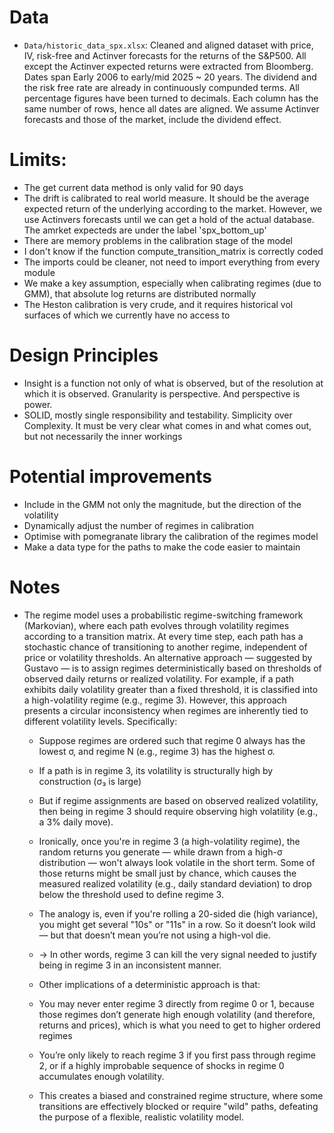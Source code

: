 # Data
- `Data/historic_data_spx.xlsx`: Cleaned and aligned dataset with price, IV, risk-free and Actinver forecasts for the returns of the S&P500. All except the Actinver expected returns were extracted from Bloomberg. Dates span Early 2006 to early/mid 2025 ~ 20 years. The dividend and the risk free rate are already in continuously compunded terms. All percentage figures have been turned to decimals. Each column has the same number of rows, hence all dates are aligned. We assume Actinver forecasts and those of the market, include the dividend effect.



# Limits:
- The get current data method is only valid for 90 days
- The drift is calibrated to real world measure. It should be the average expected return of the underlying according to the market. However, we use Actinvers forecasts until we can get a hold of the actual database. The amrket expecteds are under the label 'spx_bottom_up'
- There are memory problems in the calibration stage of the model
- I don't know if the function compute_transition_matrix is correctly coded
- The imports could be cleaner, not need to import everything from every module
- We make a key assumption, especially when calibrating regimes (due to GMM), that absolute log returns are distributed normally
- The Heston calibration is very crude, and it requires historical vol surfaces of which we currently have no access to

# Design Principles
- Insight is a function not only of what is observed, but of the resolution at which it is observed. Granularity is perspective. And perspective is power.
- SOLID, mostly single responsibility and testability. Simplicity over Complexity. It must be very clear what comes in and what comes out, but not necessarily the inner workings

# Potential improvements
- Include in the GMM not only the magnitude, but the direction of the volatility
- Dynamically adjust the number of regimes in calibration
- Optimise with pomegranate library the calibration of the regimes model
- Make a data type for the paths to make the code easier to maintain

# Notes
- The regime model uses a probabilistic regime-switching framework (Markovian), where each path evolves through volatility regimes according to a transition matrix. At every time step, each path has a stochastic chance of transitioning to another regime, independent of price or volatility thresholds. An alternative approach — suggested by Gustavo — is to assign regimes deterministically based on thresholds of observed daily returns or realized volatility. For example, if a path exhibits daily volatility greater than a fixed threshold, it is classified into a high-volatility regime (e.g., regime 3). However, this approach presents a circular inconsistency when regimes are inherently tied to different volatility levels. Specifically:

    - Suppose regimes are ordered such that regime 0 always has the lowest σ, and regime N (e.g., regime 3) has the highest σ.

    - If a path is in regime 3, its volatility is structurally high by construction (σ₃ is large)

    - But if regime assignments are based on observed realized volatility, then being in regime 3 should require observing high volatility (e.g., a 3% daily move).
      
    - Ironically, once you're in regime 3 (a high-volatility regime), the random returns you generate — while drawn from a high-σ distribution — won't always look volatile in the short term. Some of those returns might be small just by chance, which causes the measured realized volatility (e.g., daily standard deviation) to drop below the threshold used to define regime 3.
      
    - The analogy is, even if you're rolling a 20-sided die (high variance), you might get several "10s" or "11s" in a row. So it doesn’t look wild — but that doesn’t mean you’re not using a high-vol die.
      
    - → In other words, regime 3 can kill the very signal needed to justify being in regime 3 in an inconsistent manner.
      
    - Other implications of a deterministic approach is that:
      
    - You may never enter regime 3 directly from regime 0 or 1, because those regimes don’t generate high enough volatility (and  therefore, returns and prices), which is what you need to get to higher ordered regimes
      
    - You’re only likely to reach regime 3 if you first pass through regime 2, or if a highly improbable sequence of shocks in regime 0 accumulates enough volatility.
      
    - This creates a biased and constrained regime structure, where some transitions are effectively blocked or require "wild" paths, defeating the purpose of a flexible, realistic volatility model.